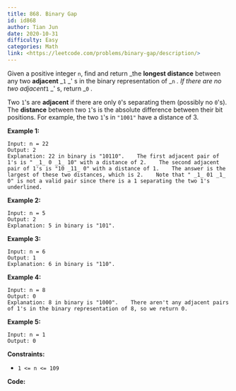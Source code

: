 ```yaml
---
title: 868. Binary Gap
id: id868
author: Tian Jun
date: 2020-10-31
difficulty: Easy
categories: Math
link: <https://leetcode.com/problems/binary-gap/description/>
---
```


Given a positive integer `n`, find and return _the **longest distance**
between any two **adjacent** _`1` _' s in the binary representation of _`n` _.
If there are no two adjacent_`1` _' s, return _`0` _._

Two `1`'s are **adjacent** if there are only `0`'s separating them (possibly
no `0`'s). The **distance** between two `1`'s is the absolute difference
between their bit positions. For example, the two `1`'s in `"1001"` have a
distance of 3.



**Example 1:**
            
	Input: n = 22    
	Output: 2    
	Explanation: 22 in binary is "10110".    The first adjacent pair of 1's is " _1_ 0 _1_ 10" with a distance of 2.    The second adjacent pair of 1's is "10 _11_ 0" with a distance of 1.    The answer is the largest of these two distances, which is 2.    Note that " _1_ 01 _1_ 0" is not a valid pair since there is a 1 separating the two 1's underlined.    

**Example 2:**
            
	Input: n = 5    
	Output: 2    
	Explanation: 5 in binary is "101".    

**Example 3:**
            
	Input: n = 6    
	Output: 1    
	Explanation: 6 in binary is "110".    

**Example 4:**
            
	Input: n = 8    
	Output: 0    
	Explanation: 8 in binary is "1000".    There aren't any adjacent pairs of 1's in the binary representation of 8, so we return 0.    

**Example 5:**
            
	Input: n = 1    
	Output: 0    



**Constraints:**

  * `1 <= n <= 109`


**Code:**
